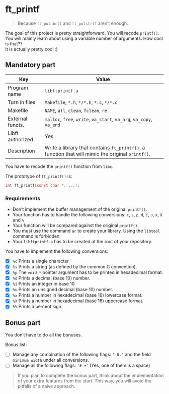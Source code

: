 # ft_printf

> Because `ft_putnbr()` and `ft_putstr()` aren’t enough.

The goal of this project is pretty straightforward. You will recode `printf()`.<br/>
You will mainly learn about using a variable number of arguments. How cool is that??<br/>
It is actually pretty cool :)

## Mandatory part

| Key              | Value                                                                                            |
|------------------|--------------------------------------------------------------------------------------------------|
| Program name     | `libftprintf.a`                                                                                  |
| Turn in files    | `Makefile`, `*.h`, `*/*.h`, `*.c`, `*/*.c`                                                       |
| Makefile         | `NAME`, `all`, `clean`, `fclean`, `re`                                                           |
| External functs. | `malloc`, `free`, `write`, `va_start`, `va_arg`, `va_copy`, `va_end`                             |
| Libft authorized | Yes                                                                                              |
| Description      | Write a library that contains `ft_printf()`, a function that will mimic the original `printf()`. |

You have to recode the `printf()` function from `libc`.

The prototype of `ft_printf()` is:

```c
int	ft_printf(const char *, ...);
```

### Requirements
- Don’t implement the buffer management of the original `printf()`.
- Your function has to handle the following conversions: `c`, `s`, `p`, `d`, `i`, `u`, `x`, `X` and `%`
- Your function will be compared against the original `printf()`.
- You must use the command `ar` to create your library. Using the `libtool` command is forbidden.
- Your `libftprintf.a` has to be created at the root of your repository.

You have to implement the following conversions:
- [x] `%c` Prints a single character.
- [x] `%s` Prints a string (as defined by the common C convention).
- [x] `%p` The `void *` pointer argument has to be printed in hexadecimal format.
- [x] `%d` Prints a decimal (base 10) number.
- [x] `%i` Prints an integer in base 10.
- [x] `%u` Prints an unsigned decimal (base 10) number.
- [x] `%x` Prints a number in hexadecimal (base 16) lowercase format.
- [x] `%X` Prints a number in hexadecimal (base 16) uppercase format.
- [x] `%%` Prints a percent sign.

## Bonus part

You don’t have to do all the bonuses.

Bonus list:
- [ ] Manage any combination of the following flags: `'-0.'` and the field `minimum width` under all conversions.
- [ ] Manage all the following flags: `'# +'` (Yes, one of them is a space)

> If you plan to complete the bonus part, think about the implementation of your extra features from the start. This way, you will avoid the pitfalls of a naive approach.
